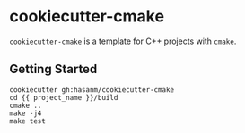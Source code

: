 # cookiecutter-cmake

`cookiecutter-cmake` is a template for C++ projects with `cmake`.

## Getting Started

```
cookiecutter gh:hasanm/cookiecutter-cmake
cd {{ project_name }}/build
cmake ..
make -j4
make test
```
